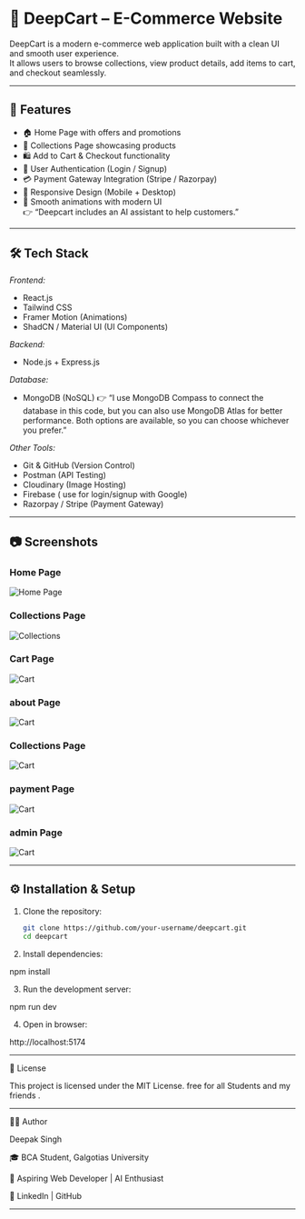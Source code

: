 # 🛒 DeepCart – E-Commerce Website

DeepCart is a modern e-commerce web application built with a clean UI and smooth user experience.  
It allows users to browse collections, view product details, add items to cart, and checkout seamlessly.

---

## 🚀 Features
- 🏠 Home Page with offers and promotions  
- 📂 Collections Page showcasing products  
- 🛍 Add to Cart & Checkout functionality  
- 🔐 User Authentication (Login / Signup)  
- 💳 Payment Gateway Integration (Stripe / Razorpay)  
- 📱 Responsive Design (Mobile + Desktop)  
- 🎨 Smooth animations with modern UI  
👉 “Deepcart includes an AI assistant to help customers.” 
---

## 🛠 Tech Stack
*Frontend:*
- React.js  
- Tailwind CSS  
- Framer Motion (Animations)  
- ShadCN / Material UI (UI Components)  

*Backend:*
- Node.js + Express.js  

*Database:*
- MongoDB (NoSQL)
👉 “I use MongoDB Compass to connect the database in this code, but you can also use MongoDB Atlas for better performance. Both options are available, so you can choose whichever you prefer.”

*Other Tools:*
- Git & GitHub (Version Control)  
- Postman (API Testing)  
- Cloudinary  (Image Hosting)
-  Firebase ( use for login/signup with Google)
- Razorpay / Stripe (Payment Gateway)  

---

## 📷 Screenshots

### Home Page  
![Home Page](./screenshots/home.jpg)

### Collections Page  
![Collections](./screenshots/collections.jpg)

### Cart Page  
![Cart](./screenshots/cart.jpg)

### about Page  
![Cart](./screenshots/about.jpg)

### Collections Page  
![Cart](./screenshots/collections.jpg)

### payment Page  
![Cart](./screenshots/payment.jpg)

### admin Page  
![Cart](./screenshots/admin.jpg)

---

## ⚙ Installation & Setup
1. Clone the repository:
   ```bash
   git clone https://github.com/your-username/deepcart.git
   cd deepcart

2. Install dependencies:

npm install


3. Run the development server:

npm run dev 

4. Open in browser:

http://localhost:5174




---

📜 License

This project is licensed under the MIT License.
free for all Students and my friends .


---

👨‍💻 Author

Deepak Singh

🎓 BCA Student, Galgotias University

💼 Aspiring Web Developer | AI Enthusiast

🔗 LinkedIn | GitHub


---


